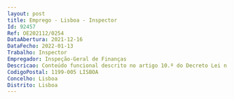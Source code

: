 ```yaml
--- 
layout: post
title: Emprego - Lisboa - Inspector
Id: 92457
Ref: OE202112/0254
DataAbertura: 2021-12-16
DataFecho: 2022-01-13
Trabalho: Inspector
Empregador: Inspeção-Geral de Finanças
Descricao: Conteúdo funcional descrito no artigo 10.º do Decreto Lei n.º 170 2009, de 3 de agosto, na redação atual, no âmbito das especificidades da atividade de missão e das atribuições da IGF, que resultam do disposto no artigo 2.º do Decreto Lei n.º 96 2012, de 23 de abril, e da legislação avulsa que lhe confere competências em vários domínios.
CodigoPostal: 1199-005 LISBOA
Concelho: Lisboa
Distrito: Lisboa
--- 
```

